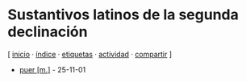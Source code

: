 # Sustantivos latinos de la segunda declinación
[ [inicio](https://github.com/jucardus/jucardus.github.io/blob/main/index.md) · [índice](https://github.com/jucardus/jucardus.github.io/blob/main/indice.md) · [etiquetas](https://github.com/jucardus/jucardus.github.io/blob/main/etiquetas.md) · [actividad](https://github.com/jucardus/jucardus.github.io/blob/main/actividad.md) · [compartir](https://x.com/intent/tweet?text=Sustantivos+latinos+de+la+segunda+declinaci%C3%B3n+%E2%80%94+Etiquetas%0A%0A%E2%86%92+https%3A%2F%2Fgithub.com%2Fjucardus%2Fjucardus.github.io%2Fblob%2Fmain%2Fs%2Fu%2Fsustantivos-latinos-de-la-segunda-declinacion.md%0A%0A%23etiquetas_jucardus) ]

* [puer [m.]](https://github.com/jucardus/jucardus.github.io/blob/main/p/u/e/puer-m.md) - 25-11-01
